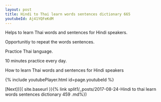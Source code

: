 ```yaml
---
layout: post
title: Hindi to Thai learn words sentences dictionary 665 
youtubeId: Aj41YQFeKdM
---
```

 
 
Helps to learn Thai words and sentences for Hindi speakers.

Opportunitiy to repeat the words sentences. 

Practice Thai language. 
 
10 minutes practice every day. 
 
How to learn Thai words and sentences for Hindi speakers 
 
{% include youtubePlayer.html id=page.youtubeId %}
 
 
[Next]({{ site.baseurl }}{% link  split1/_posts/2017-08-24-Hindi to thai learn words sentences dictionary 459 .md%})
 
